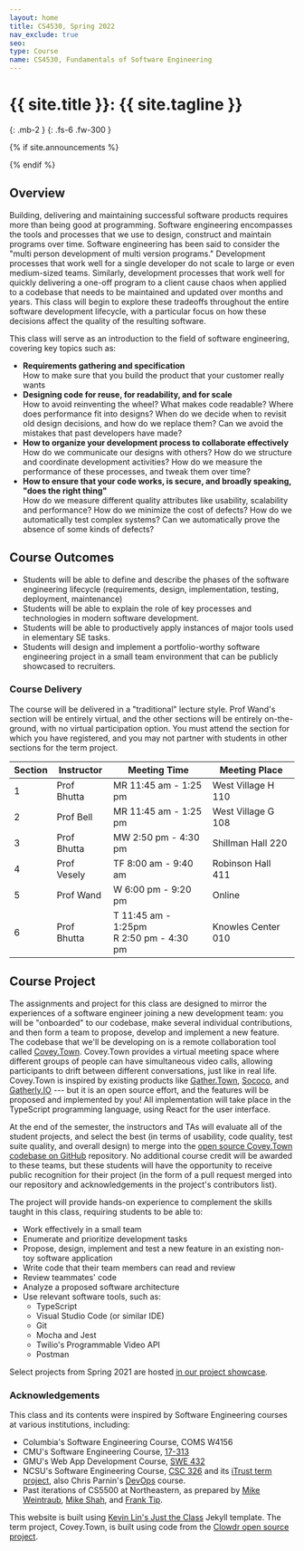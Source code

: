 ```yaml
---
layout: home
title: CS4530, Spring 2022
nav_exclude: true
seo:
type: Course
name: CS4530, Fundamentals of Software Engineering
---
```


# {{ site.title }}: {{ site.tagline }}
{: .mb-2 }
{: .fs-6 .fw-300 }

{% if site.announcements %}
<!-- {{ site.announcements.last }} -->
<!-- [Announcements]({{ site.baseurl }}{% link announcements.md %}){: .btn .btn-outline .fs-3 } -->
{% endif %}

## Overview
Building, delivering and maintaining successful software products requires more than being good at programming. Software engineering encompasses the tools and processes that we use to design, construct and maintain programs over time. Software engineering has been said to consider the "multi person development of multi version programs." Development processes that work well for a single developer do not scale to large or even medium-sized teams. Similarly, development processes that work well for quickly delivering a one-off program to a client cause chaos when applied to a codebase that needs to be maintained and updated over months and years. This class will begin to explore these tradeoffs throughout the entire software development lifecycle, with a particular focus on how these decisions affect the quality of the resulting software.

This class will serve as an introduction to the field of software engineering, covering key topics such as:

-   **Requirements gathering and specification** <br />How to make sure that you build the product that your customer really wants
-   **Designing code for reuse, for readability, and for scale** <br />How to avoid reinventing the wheel? What makes code readable? Where does performance fit into designs? When do we decide when to revisit old design decisions, and how do we replace them? Can we avoid the mistakes that past developers have made?
-   **How to organize your development process to collaborate effectively** <br />How do we communicate our designs with others? How do we structure and coordinate development activities? How do we measure the performance of these processes, and tweak them over time?
-   **How to ensure that your code works, is secure, and broadly speaking, "does the right thing"** <br />How do we measure different quality attributes like usability, scalability and performance? How do we minimize the cost of defects? How do we automatically test complex systems? Can we automatically prove the absence of some kinds of defects?

## Course Outcomes

- Students will be able to define and describe the phases of the software engineering lifecycle (requirements, design, implementation, testing, deployment, maintenance)
- Students will be able to explain the role of key processes and technologies in modern software development.
- Students will be able to productively apply instances of major tools used in elementary SE tasks.
- Students will design and implement a portfolio-worthy software engineering project in a small team environment that can be publicly showcased to recruiters.

### Course Delivery
The course will be delivered in a "traditional" lecture style. Prof Wand's section will be entirely virtual, and the other sections will be entirely on-the-ground, with no virtual participation option. You must attend the section for which you have registered, and you may not partner with students in other sections for the term project.

| Section       | Instructor                                                                | Meeting Time                                 | Meeting Place      |
|---------------|---------------------------------------------------------------------------|----------------------------------------------|--------------------|
| 1             | Prof Bhutta                                                               | MR 11:45 am - 1:25 pm                        | West Village H 110 |
| 2             | Prof Bell                                                                 | MR 11:45 am - 1:25 pm                        | West Village G 108 |
| 3             | Prof Bhutta                                                               | MW 2:50 pm - 4:30 pm                         | Shillman Hall 220  |
| 4             | Prof Vesely                                                               | TF 8:00 am - 9:40 am                         | Robinson Hall 411  |
| 5             | Prof Wand                                                                 | W 6:00 pm - 9:20 pm                          | Online             |
| 6             | Prof Bhutta                                                               | T 11:45 am - 1:25pm<br />R 2:50 pm - 4:30 pm | Knowles Center 010 |


## Course Project
The assignments and project for this class are designed to mirror the experiences of a software engineer joining a new development team:
you will be "onboarded" to our codebase, make several individual contributions, and then form a team to propose, develop and implement a new feature.
The codebase that we'll be developing on is a remote collaboration tool called [Covey.Town](https://www.covey.town).
Covey.Town provides a virtual meeting space where different groups of people can have simultaneous video calls, allowing participants to drift between different conversations, just like in real life.
Covey.Town is inspired by existing products like [Gather.Town](https://gather.town), [Sococo](https://www.sococo.com), and [Gatherly.IO](https://www.gatherly.io) --- but it is an open source effort, and the features will be proposed and implemented by you!
All implementation will take place in the TypeScript programming language, using React for the user interface.

At the end of the semester, the instructors and TAs will evaluate all of the student projects, and select the best (in terms of usability, code quality, test suite quality, and overall design) to merge into
the [open source Covey.Town codebase on GitHub](https://github.com/neu-se/covey.town) repository.
No additional course credit will be awarded to these teams, but these students will have the opportunity to receive public recognition for their project (in the form of a pull request merged into our repository and acknowledgements in the project's contributors list).

The project will provide hands-on experience to complement the skills taught in this class, requiring students to be able to:
- Work effectively in a small team
- Enumerate and prioritize development tasks
- Propose, design, implement and test a new feature in an existing non-toy software application
- Write code that their team members can read and review
- Review teammates' code
- Analyze a proposed software architecture
- Use relevant software tools, such as:
  - TypeScript
  - Visual Studio Code (or similar IDE)
  - Git
  - Mocha and Jest
  - Twilio's Programmable Video API
  - Postman

Select projects from Spring 2021 are hosted [in our project showcase](https://neu-se.github.io/CS4530-CS5500-Spring-2021/assignments/project-showcase).

### Acknowledgements
This class and its contents were inspired by Software Engineering courses at various institutions, including:
* Columbia's Software Engineering Course, COMS W4156
* CMU's Software Engineering Course, [17-313](https://cmu-313.github.io/)
* GMU's Web App Development Course, [SWE 432](https://cs.gmu.edu/~tlatoza/teaching/swe432f19/home.html)
* NCSU's Software Engineering Course, [CSC 326](https://sites.google.com/a/ncsu.edu/csc326-software-engineering/) and its [iTrust term project](https://dl.acm.org/doi/10.1145/3183377.3183393), also Chris Parnin's [DevOps](https://github.com/CSC-DevOps/Course) course.
* Past iterations of CS5500 at Northeastern, as prepared by [Mike Weintraub](https://pages.github.ccs.neu.edu/CS5500-CourseMaterials/2020-spring-mw/index.html), [Mike Shah](http://www.mshah.io/comp/Fall20/FSE/public/index.php), and [Frank Tip](https://pages.github.ccs.neu.edu/CS5500-CourseMaterials/2019-Fall-Section1/index.html).

This website is built using [Kevin Lin's Just the Class](https://kevinl.info/just-the-class/) Jekyll template. The term project, Covey.Town, is built using code from the [Clowdr open source project](https://github.com/clowdr-app/clowdr-web-app).
